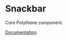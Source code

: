# Snackbar

Core Polythene component.

[Documentation](https://github.com/ArthurClemens/polythene/blob/master/packages/docs/components/snackbar.md)

